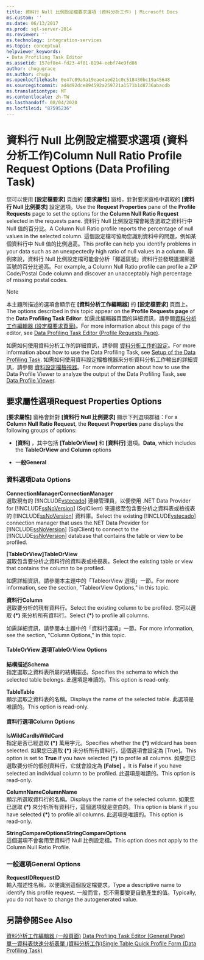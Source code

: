 ```yaml
---
title: 資料行 Null 比例設定檔要求選項 (資料分析工作) | Microsoft Docs
ms.custom: ''
ms.date: 06/13/2017
ms.prod: sql-server-2014
ms.reviewer: ''
ms.technology: integration-services
ms.topic: conceptual
helpviewer_keywords:
- Data Profiling Task Editor
ms.assetid: 157ef8e4-fd23-4f81-8194-eebf74e9fd86
author: chugugrace
ms.author: chugu
ms.openlocfilehash: 0e47c09a9a19eae4aed21c0c518430bc19a45648
ms.sourcegitcommit: ad4d92dce894592a259721a1571b1d8736abacdb
ms.translationtype: MT
ms.contentlocale: zh-TW
ms.lasthandoff: 08/04/2020
ms.locfileid: "87595236"
---
```

# <a name="column-null-ratio-profile-request-options-data-profiling-task"></a><span data-ttu-id="a900f-102">資料行 Null 比例設定檔要求選項 (資料分析工作)</span><span class="sxs-lookup"><span data-stu-id="a900f-102">Column Null Ratio Profile Request Options (Data Profiling Task)</span></span>
  <span data-ttu-id="a900f-103">您可以使用 **[設定檔要求]** 頁面的 **[要求屬性]** 窗格，針對要求窗格中選取的 **[資料行 Null 比例要求]** 設定選項。</span><span class="sxs-lookup"><span data-stu-id="a900f-103">Use the **Request Properties** pane of the **Profile Requests** page to set the options for the **Column Null Ratio Request** selected in the requests pane.</span></span> <span data-ttu-id="a900f-104">資料行 Null 比例設定檔會報告選取之資料行中 Null 值的百分比。</span><span class="sxs-lookup"><span data-stu-id="a900f-104">A Column Null Ratio profile reports the percentage of null values in the selected column.</span></span> <span data-ttu-id="a900f-105">這個設定檔可協助您識別資料中的問題，例如某個資料行中 Null 值的比例過高。</span><span class="sxs-lookup"><span data-stu-id="a900f-105">This profile can help you identify problems in your data such as an unexpectedly high ratio of null values in a column.</span></span> <span data-ttu-id="a900f-106">舉例來說，資料行 Null 比例設定檔可能會分析「郵遞區號」資料行並發現遺漏郵遞區號的百分比過高。</span><span class="sxs-lookup"><span data-stu-id="a900f-106">For example, a Column Null Ratio profile can profile a ZIP Code/Postal Code column and discover an unacceptably high percentage of missing postal codes.</span></span>  
  
> [!NOTE]  
>  <span data-ttu-id="a900f-107">本主題所描述的選項會顯示在 **[資料分析工作編輯器]** 的 **[設定檔要求]** 頁面上。</span><span class="sxs-lookup"><span data-stu-id="a900f-107">The options described in this topic appear on the **Profile Requests page** of the **Data Profiling Task Editor**.</span></span> <span data-ttu-id="a900f-108">如需此編輯器頁面的詳細資訊，請參閱[資料分析工作編輯器 &#40;設定檔要求頁面&#41;](data-profiling-task-editor-profile-requests-page.md)。</span><span class="sxs-lookup"><span data-stu-id="a900f-108">For more information about this page of the editor, see [Data Profiling Task Editor &#40;Profile Requests Page&#41;](data-profiling-task-editor-profile-requests-page.md).</span></span>  
  
 <span data-ttu-id="a900f-109">如需如何使用資料分析工作的詳細資訊，請參閱 [資料分析工作的設定](data-profiling-task.md)。</span><span class="sxs-lookup"><span data-stu-id="a900f-109">For more information about how to use the Data Profiling Task, see [Setup of the Data Profiling Task](data-profiling-task.md).</span></span> <span data-ttu-id="a900f-110">如需如何使用資料設定檔檢視器來分析資料分析工作輸出的詳細資訊，請參閱 [資料設定檔檢視器](data-profile-viewer.md)。</span><span class="sxs-lookup"><span data-stu-id="a900f-110">For more information about how to use the Data Profile Viewer to analyze the output of the Data Profiling Task, see [Data Profile Viewer](data-profile-viewer.md).</span></span>  
  
## <a name="request-properties-options"></a><span data-ttu-id="a900f-111">要求屬性選項</span><span class="sxs-lookup"><span data-stu-id="a900f-111">Request Properties Options</span></span>  
 <span data-ttu-id="a900f-112">**[要求屬性]** 窗格會針對 **[資料行 Null 比例要求]** 顯示下列選項群組：</span><span class="sxs-lookup"><span data-stu-id="a900f-112">For a **Column Null Ratio Request**, the **Request Properties** pane displays the following groups of options:</span></span>  
  
-   <span data-ttu-id="a900f-113">**[資料]** ，其中包括 **[TableOrView]** 和 **[資料行]** 選項。</span><span class="sxs-lookup"><span data-stu-id="a900f-113">**Data**, which includes the **TableOrView** and **Column** options</span></span>  
  
-   <span data-ttu-id="a900f-114">**一般**</span><span class="sxs-lookup"><span data-stu-id="a900f-114">**General**</span></span>  
  
### <a name="data-options"></a><span data-ttu-id="a900f-115">資料選項</span><span class="sxs-lookup"><span data-stu-id="a900f-115">Data Options</span></span>  
 <span data-ttu-id="a900f-116">**ConnectionManager**</span><span class="sxs-lookup"><span data-stu-id="a900f-116">**ConnectionManager**</span></span>  
 <span data-ttu-id="a900f-117">選取現有的 [!INCLUDE[vstecado](../../includes/vstecado-md.md)] 連線管理員，以便使用 .NET Data Provider for [!INCLUDE[ssNoVersion](../../includes/ssnoversion-md.md)] (SqlClient) 來連接至包含要分析之資料表或檢視表的 [!INCLUDE[ssNoVersion](../../includes/ssnoversion-md.md)] 資料庫。</span><span class="sxs-lookup"><span data-stu-id="a900f-117">Select the existing [!INCLUDE[vstecado](../../includes/vstecado-md.md)] connection manager that uses the.NET Data Provider for [!INCLUDE[ssNoVersion](../../includes/ssnoversion-md.md)] (SqlClient) to connect to the [!INCLUDE[ssNoVersion](../../includes/ssnoversion-md.md)] database that contains the table or view to be profiled.</span></span>  
  
 <span data-ttu-id="a900f-118">**[TableOrView]**</span><span class="sxs-lookup"><span data-stu-id="a900f-118">**TableOrView**</span></span>  
 <span data-ttu-id="a900f-119">選取包含要分析之資料行的資料表或檢視表。</span><span class="sxs-lookup"><span data-stu-id="a900f-119">Select the existing table or view that contains the column to be profiled.</span></span>  
  
 <span data-ttu-id="a900f-120">如需詳細資訊，請參閱本主題中的「TableorView 選項」一節。</span><span class="sxs-lookup"><span data-stu-id="a900f-120">For more information, see the section, "TableorView Options," in this topic.</span></span>  
  
 <span data-ttu-id="a900f-121">**資料行**</span><span class="sxs-lookup"><span data-stu-id="a900f-121">**Column**</span></span>  
 <span data-ttu-id="a900f-122">選取要分析的現有資料行。</span><span class="sxs-lookup"><span data-stu-id="a900f-122">Select the existing column to be profiled.</span></span> <span data-ttu-id="a900f-123">您可以選取 **(\*)** 來分析所有資料行。</span><span class="sxs-lookup"><span data-stu-id="a900f-123">Select **(\*)** to profile all columns.</span></span>  
  
 <span data-ttu-id="a900f-124">如需詳細資訊，請參閱本主題中的「資料行選項」一節。</span><span class="sxs-lookup"><span data-stu-id="a900f-124">For more information, see the section, "Column Options," in this topic.</span></span>  
  
#### <a name="tableorview-options"></a><span data-ttu-id="a900f-125">TableOrView 選項</span><span class="sxs-lookup"><span data-stu-id="a900f-125">TableOrView Options</span></span>  
 <span data-ttu-id="a900f-126">**結構描述**</span><span class="sxs-lookup"><span data-stu-id="a900f-126">**Schema**</span></span>  
 <span data-ttu-id="a900f-127">指定選取之資料表所屬的結構描述。</span><span class="sxs-lookup"><span data-stu-id="a900f-127">Specifies the schema to which the selected table belongs.</span></span> <span data-ttu-id="a900f-128">此選項是唯讀的。</span><span class="sxs-lookup"><span data-stu-id="a900f-128">This option is read-only.</span></span>  
  
 <span data-ttu-id="a900f-129">**Table**</span><span class="sxs-lookup"><span data-stu-id="a900f-129">**Table**</span></span>  
 <span data-ttu-id="a900f-130">顯示選取之資料表的名稱。</span><span class="sxs-lookup"><span data-stu-id="a900f-130">Displays the name of the selected table.</span></span> <span data-ttu-id="a900f-131">此選項是唯讀的。</span><span class="sxs-lookup"><span data-stu-id="a900f-131">This option is read-only.</span></span>  
  
#### <a name="column-options"></a><span data-ttu-id="a900f-132">資料行選項</span><span class="sxs-lookup"><span data-stu-id="a900f-132">Column Options</span></span>  
 <span data-ttu-id="a900f-133">**IsWildCard**</span><span class="sxs-lookup"><span data-stu-id="a900f-133">**IsWildCard**</span></span>  
 <span data-ttu-id="a900f-134">指定是否已經選取 **(\*)** 萬用字元。</span><span class="sxs-lookup"><span data-stu-id="a900f-134">Specifies whether the **(\*)** wildcard has been selected.</span></span> <span data-ttu-id="a900f-135">如果您已選取 **(\*)** 來分析所有資料行，這個選項會設定為 [True]。</span><span class="sxs-lookup"><span data-stu-id="a900f-135">This option is set to **True** if you have selected **(\*)** to profile all columns.</span></span> <span data-ttu-id="a900f-136">如果您已選取要分析的個別資料行，它就會設定為 **[False]** 。</span><span class="sxs-lookup"><span data-stu-id="a900f-136">It is **False** if you have selected an individual column to be profiled.</span></span> <span data-ttu-id="a900f-137">此選項是唯讀的。</span><span class="sxs-lookup"><span data-stu-id="a900f-137">This option is read-only.</span></span>  
  
 <span data-ttu-id="a900f-138">**ColumnName**</span><span class="sxs-lookup"><span data-stu-id="a900f-138">**ColumnName**</span></span>  
 <span data-ttu-id="a900f-139">顯示所選取資料行的名稱。</span><span class="sxs-lookup"><span data-stu-id="a900f-139">Displays the name of the selected column.</span></span> <span data-ttu-id="a900f-140">如果您已選取 **(\*)** 來分析所有資料行，這個選項就是空白的。</span><span class="sxs-lookup"><span data-stu-id="a900f-140">This option is blank if you have selected **(\*)** to profile all columns.</span></span> <span data-ttu-id="a900f-141">此選項是唯讀的。</span><span class="sxs-lookup"><span data-stu-id="a900f-141">This option is read-only.</span></span>  
  
 <span data-ttu-id="a900f-142">**StringCompareOptions**</span><span class="sxs-lookup"><span data-stu-id="a900f-142">**StringCompareOptions**</span></span>  
 <span data-ttu-id="a900f-143">這個選項不會套用至資料行 Null 比例設定檔。</span><span class="sxs-lookup"><span data-stu-id="a900f-143">This option does not apply to the Column Null Ratio Profile.</span></span>  
  
### <a name="general-options"></a><span data-ttu-id="a900f-144">一般選項</span><span class="sxs-lookup"><span data-stu-id="a900f-144">General Options</span></span>  
 <span data-ttu-id="a900f-145">**RequestID**</span><span class="sxs-lookup"><span data-stu-id="a900f-145">**RequestID**</span></span>  
 <span data-ttu-id="a900f-146">輸入描述性名稱，以便識別這個設定檔要求。</span><span class="sxs-lookup"><span data-stu-id="a900f-146">Type a descriptive name to identify this profile request.</span></span> <span data-ttu-id="a900f-147">一般而言，您不需要變更自動產生的值。</span><span class="sxs-lookup"><span data-stu-id="a900f-147">Typically, you do not have to change the autogenerated value.</span></span>  
  
## <a name="see-also"></a><span data-ttu-id="a900f-148">另請參閱</span><span class="sxs-lookup"><span data-stu-id="a900f-148">See Also</span></span>  
 <span data-ttu-id="a900f-149">[資料分析工作編輯器 &#40;一般頁面&#41;](../general-page-of-integration-services-designers-options.md) </span><span class="sxs-lookup"><span data-stu-id="a900f-149">[Data Profiling Task Editor &#40;General Page&#41;](../general-page-of-integration-services-designers-options.md) </span></span>  
 [<span data-ttu-id="a900f-150">單一資料表快速分析表單 &#40;資料分析工作&#41;</span><span class="sxs-lookup"><span data-stu-id="a900f-150">Single Table Quick Profile Form &#40;Data Profiling Task&#41;</span></span>](single-table-quick-profile-form-data-profiling-task.md)  
  
  
